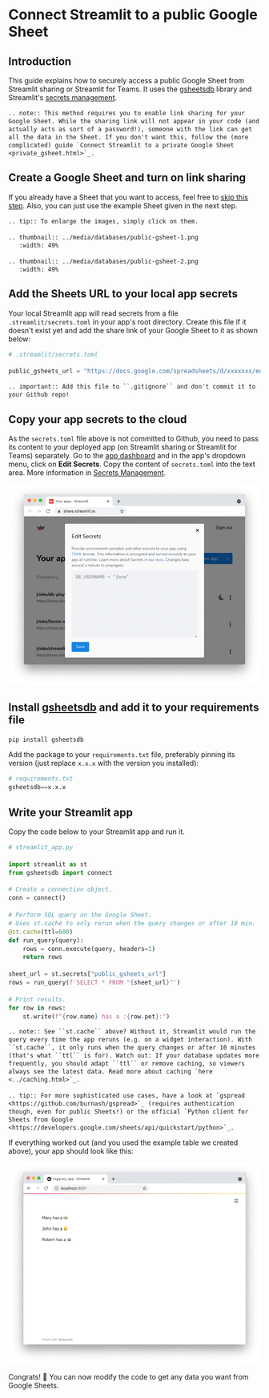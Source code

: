# Connect Streamlit to a public Google Sheet

## Introduction

This guide explains how to securely access a public Google Sheet from Streamlit sharing or Streamlit for Teams. It uses the [gsheetsdb](https://github.com/betodealmeida/gsheets-db-api) library and Streamlit's [secrets management](../deploy_streamlit_app.html#secrets-management).

```eval_rst
.. note:: This method requires you to enable link sharing for your Google Sheet. While the sharing link will not appear in your code (and actually acts as sort of a password!), someone with the link can get all the data in the Sheet. If you don't want this, follow the (more complicated) guide `Connect Streamlit to a private Google Sheet <private_gsheet.html>`_.
```

## Create a Google Sheet and turn on link sharing

If you already have a Sheet that you want to access, feel free to [skip this step](#add-the-sheets-url-to-your-local-app-secrets). Also, you can just use the example Sheet given in the next step.

```eval_rst
.. tip:: To enlarge the images, simply click on them.

.. thumbnail:: ../media/databases/public-gsheet-1.png
   :width: 49%

.. thumbnail:: ../media/databases/public-gsheet-2.png
   :width: 49%
```

## Add the Sheets URL to your local app secrets

Your local Streamlit app will read secrets from a file `.streamlit/secrets.toml` in your app's root directory. Create this file if it doesn't exist yet and add the share link of your Google Sheet to it as shown below:

```python
# .streamlit/secrets.toml

public_gsheets_url = "https://docs.google.com/spreadsheets/d/xxxxxxx/edit#gid=0"
```
```eval_rst
.. important:: Add this file to ``.gitignore`` and don't commit it to your Github repo!
```

## Copy your app secrets to the cloud

As the `secrets.toml` file above is not committed to Github, you need to pass its content to your deployed app (on Streamlit sharing or Streamlit for Teams) separately. Go to the [app dashboard](https://share.streamlit.io/) and in the app's dropdown menu, click on **Edit Secrets**. Copy the content of `secrets.toml` into the text area. More information in [Secrets Management](../deploy_streamlit_app.html#secrets-management).

![](../media/databases/public-gsheet-3.png)

## Install [gsheetsdb](https://github.com/betodealmeida/gsheets-db-api) and add it to your requirements file

```python
pip install gsheetsdb
```

Add the package to your `requirements.txt` file, preferably pinning its version (just replace `x.x.x` with the version you installed):

```python
# requirements.txt
gsheetsdb==x.x.x
```

## Write your Streamlit app

Copy the code below to your Streamlit app and run it. 

```python
# streamlit_app.py

import streamlit as st
from gsheetsdb import connect

# Create a connection object.
conn = connect()

# Perform SQL query on the Google Sheet.
# Uses st.cache to only rerun when the query changes or after 10 min.
@st.cache(ttl=600)
def run_query(query):
    rows = conn.execute(query, headers=1)
    return rows

sheet_url = st.secrets["public_gsheets_url"]
rows = run_query(f'SELECT * FROM "{sheet_url}"')

# Print results.
for row in rows:
    st.write(f"{row.name} has a :{row.pet}:")
```

```eval_rst
.. note:: See ``st.cache`` above? Without it, Streamlit would run the query every time the app reruns (e.g. on a widget interaction). With ``st.cache``, it only runs when the query changes or after 10 minutes (that's what ``ttl`` is for). Watch out: If your database updates more frequently, you should adapt ``ttl`` or remove caching, so viewers always see the latest data. Read more about caching `here <../caching.html>`_. 

.. tip:: For more sophisticated use cases, have a look at `gspread <https://github.com/burnash/gspread>`_ (requires authentication though, even for public Sheets!) or the official `Python client for Sheets from Google <https://developers.google.com/sheets/api/quickstart/python>`_.
```

If everything worked out (and you used the example table we created above), your app should look like this:

![](../media/databases/public-gsheet-4.png)

Congrats! 🎈 You can now modify the code to get any data you want from Google Sheets. 
